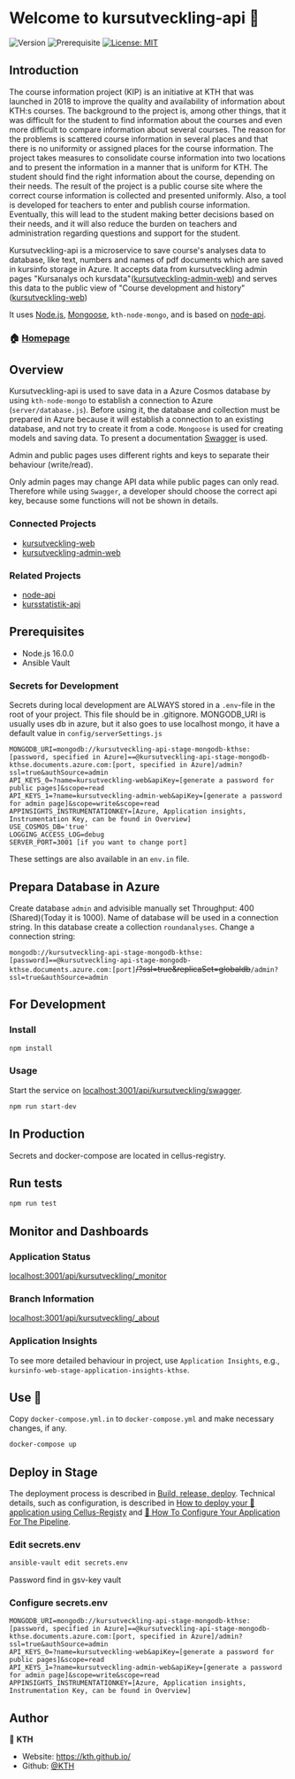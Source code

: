 # Welcome to kursutveckling-api 👋

![Version](https://img.shields.io/badge/version-0.8.0-blue.svg?cacheSeconds=2592000)
![Prerequisite](https://img.shields.io/badge/node-12.0.0-blue.svg)
[![License: MIT](https://img.shields.io/badge/License-MIT-yellow.svg)](#)

## Introduction

The course information project (KIP) is an initiative at KTH that was launched in 2018 to improve the quality and availability of information about KTH:s courses. The background to the project is, among other things, that it was difficult for the student to find information about the courses and even more difficult to compare information about several courses. The reason for the problems is scattered course information in several places and that there is no uniformity or assigned places for the course information. The project takes measures to consolidate course information into two locations and to present the information in a manner that is uniform for KTH. The student should find the right information about the course, depending on their needs. The result of the project is a public course site where the correct course information is collected and presented uniformly. Also, a tool is developed for teachers to enter and publish course information. Eventually, this will lead to the student making better decisions based on their needs, and it will also reduce the burden on teachers and administration regarding questions and support for the student.

Kursutveckling-api is a microservice to save course's analyses data to database, like text, numbers and names of pdf documents which are saved in kursinfo storage in Azure. It accepts data from kursutveckling admin pages "Kursanalys och kursdata"([kursutveckling-admin-web](https://github.com/KTH/kursutveckling-admin-web)) and serves this data to the public view of "Course development and history"([kursutveckling-web](https://github.com/KTH/kursutveckling-web))

It uses [Node.js](https://nodejs.org/), [Mongoose](https://mongoosejs.com/), `kth-node-mongo`, and is based on [node-api](https://github.com/KTH/node-api).

### 🏠 [Homepage](https://github.com/KTH/kursutveckling-api)

## Overview

Kursutveckling-api is used to save data in a Azure Cosmos database by using `kth-node-mongo` to establish a connection to Azure (`server/database.js`). Before using it, the database and collection must be prepared in Azure because it will establish a connection to an existing database, and not try to create it from a code. `Mongoose` is used for creating models and saving data. To present a documentation [Swagger](https://swagger.io/) is used.

Admin and public pages uses different rights and keys to separate their behaviour (write/read).

Only admin pages may change API data while public pages can only read. Therefore while using `Swagger`, a developer should choose the correct api key, because some functions will not be shown in details.

### Connected Projects

- [kursutveckling-web](https://github.com/KTH/kursinfo-web)
- [kursutveckling-admin-web](https://github.com/KTH/kursinfo-admin-web)

### Related Projects

- [node-api](https://github.com/KTH/node-api)
- [kursstatistik-api](https://github.com/KTH/kursstatistik-api)

## Prerequisites

- Node.js 16.0.0
- Ansible Vault

### Secrets for Development

Secrets during local development are ALWAYS stored in a `.env`-file in the root of your project. This file should be in .gitignore. MONGODB_URI is usually uses db in azure, but it also goes to use localhost mongo, it have a default value in `config/serverSettings.js`

```
MONGODB_URI=mongodb://kursutveckling-api-stage-mongodb-kthse:[password, specified in Azure]==@kursutveckling-api-stage-mongodb-kthse.documents.azure.com:[port, specified in Azure]/admin?ssl=true&authSource=admin
API_KEYS_0=?name=kursutveckling-web&apiKey=[generate a password for public pages]&scope=read
API_KEYS_1=?name=kursutveckling-admin-web&apiKey=[generate a password for admin page]&scope=write&scope=read
APPINSIGHTS_INSTRUMENTATIONKEY=[Azure, Application insights, Instrumentation Key, can be found in Overview]
USE_COSMOS_DB='true'
LOGGING_ACCESS_LOG=debug
SERVER_PORT=3001 [if you want to change port]
```

These settings are also available in an `env.in` file.

## Prepara Database in Azure

Create database `admin` and advisible manually set Throughput: 400 (Shared)(Today it is 1000).
Name of database will be used in a connection string.
In this database create a collection `roundanalyses`.
Change a connection string:

`mongodb://kursutveckling-api-stage-mongodb-kthse:[password]==@kursutveckling-api-stage-mongodb-kthse.documents.azure.com:[port]`~~/?ssl=true&replicaSet=globaldb~~`/admin?ssl=true&authSource=admin`

## For Development

### Install

```sh
npm install
```

### Usage

Start the service on [localhost:3001/api/kursutveckling/swagger](http://localhost:3001/api/kursutveckling/swagger).

```sh
npm run start-dev
```

## In Production

Secrets and docker-compose are located in cellus-registry.

## Run tests

```sh
npm run test
```

## Monitor and Dashboards

### Application Status

[localhost:3001/api/kursutveckling/\_monitor](http://localhost:3001/api/kursutveckling/_monitor)

### Branch Information

[localhost:3001/api/kursutveckling/\_about](http://localhost:3001/api/kursutveckling/_about)

### Application Insights

To see more detailed behaviour in project, use `Application Insights`, e.g., `kursinfo-web-stage-application-insights-kthse`.

## Use 🐳

Copy `docker-compose.yml.in` to `docker-compose.yml` and make necessary changes, if any.

```sh
docker-compose up
```

## Deploy in Stage

The deployment process is described in [Build, release, deploy](https://confluence.sys.kth.se/confluence/x/aY3_Ag). Technical details, such as configuration, is described in [How to deploy your 🐳 application using Cellus-Registy](https://gita.sys.kth.se/Infosys/cellus-registry/blob/master/HOW-TO-DEPLOY.md) and [🔧 How To Configure Your Application For The Pipeline](https://gita.sys.kth.se/Infosys/cellus-registry/blob/master/HOW-TO-CONFIGURE.md).

### Edit secrets.env

```sh
ansible-vault edit secrets.env
```

Password find in gsv-key vault

### Configure secrets.env

```
MONGODB_URI=mongodb://kursutveckling-api-stage-mongodb-kthse:[password, specified in Azure]==@kursutveckling-api-stage-mongodb-kthse.documents.azure.com:[port, specified in Azure]/admin?ssl=true&authSource=admin
API_KEYS_0=?name=kursutveckling-web&apiKey=[generate a password for public pages]&scope=read
API_KEYS_1=?name=kursutveckling-admin-web&apiKey=[generate a password for admin page]&scope=write&scope=read
APPINSIGHTS_INSTRUMENTATIONKEY=[Azure, Application insights, Instrumentation Key, can be found in Overview]
```

## Author

👤 **KTH**

- Website: https://kth.github.io/
- Github: [@KTH](https://github.com/KTH)
